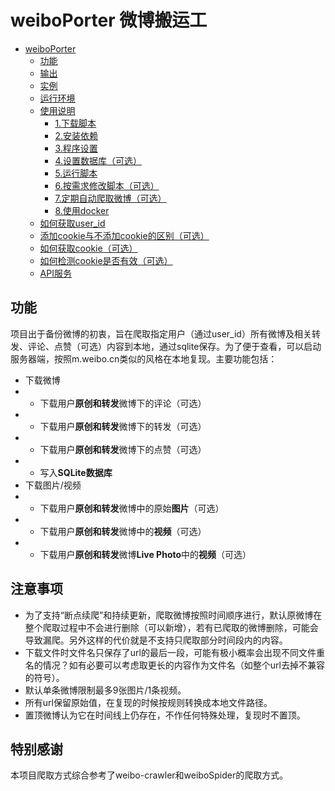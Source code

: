 # weiboPorter 微博搬运工

- [weiboPorter](#weiboporter-微博搬运工)
  - [功能](#功能)
  - [输出](#输出)
  - [实例](#实例)
  - [运行环境](#运行环境)
  - [使用说明](#使用说明)
    - [1.下载脚本](#1下载脚本)
    - [2.安装依赖](#2安装依赖)
    - [3.程序设置](#3程序设置)
    - [4.设置数据库（可选）](#4设置数据库可选)
    - [5.运行脚本](#5运行脚本)
    - [6.按需求修改脚本（可选）](#6按需求修改脚本可选)
    - [7.定期自动爬取微博（可选）](#7定期自动爬取微博可选)
    - [8.使用docker](#8使用docker)
  - [如何获取user_id](#如何获取user_id)
  - [添加cookie与不添加cookie的区别（可选）](#添加cookie与不添加cookie的区别可选)
  - [如何获取cookie（可选）](#如何获取cookie可选)
  - [如何检测cookie是否有效（可选）](#如何检测cookie是否有效可选)
  - [API服务](#api服务)

## 功能
项目出于备份微博的初衷，旨在爬取指定用户（通过user_id）所有微博及相关转发、评论、点赞（可选）内容到本地，通过sqlite保存。为了便于查看，可以启动服务器端，按照m.weibo.cn类似的风格在本地复现。主要功能包括：
* 下载微博
* * 下载用户**原创和转发**微博下的评论（可选）
* * 下载用户**原创和转发**微博下的转发（可选）
* * 下载用户**原创和转发**微博下的点赞（可选）
* * 写入**SQLite数据库**
* 下载图片/视频
* * 下载用户**原创和转发**微博中的原始**图片**（可选）
* * 下载用户**原创和转发**微博中的**视频**（可选）
* * 下载用户**原创和转发**微博**Live Photo**中的**视频**（可选）

## 注意事项
* 为了支持“断点续爬”和持续更新，爬取微博按照时间顺序进行，默认原微博在整个爬取过程中不会进行删除（可以新增），若有已爬取的微博删除，可能会导致漏爬。另外这样的代价就是不支持只爬取部分时间段内的内容。
* 下载文件时文件名只保存了url的最后一段，可能有极小概率会出现不同文件重名的情况？如有必要可以考虑取更长的内容作为文件名（如整个url去掉不兼容的符号）。
* 默认单条微博限制最多9张图片/1条视频。
* 所有url保留原始值，在复现的时候按规则转换成本地文件路径。
* 置顶微博认为它在时间线上仍存在，不作任何特殊处理，复现时不置顶。

## 特别感谢
本项目爬取方式综合参考了weibo-crawler和weiboSpider的爬取方式。
